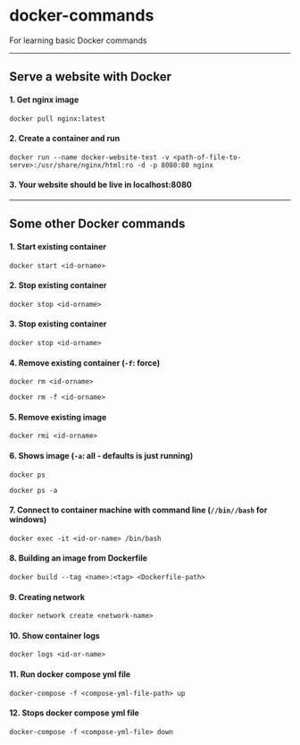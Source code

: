 #  docker-commands
For learning basic Docker commands

---

## Serve a website with Docker

#### 1. Get nginx image

```shell
docker pull nginx:latest
```

#### 2. Create a container and run

```shell
docker run --name docker-website-test -v <path-of-file-to-serve>:/usr/share/nginx/html:ro -d -p 8080:80 nginx
```

#### 3. Your website should be live in localhost:8080

---

## Some other Docker commands

#### 1. Start existing container

```shell
docker start <id-orname>
```

#### 2. Stop existing container

```shell
docker stop <id-orname>
```

#### 3. Stop existing container

```shell
docker stop <id-orname>
```

#### 4. Remove existing container (`-f`: force)

```shell
docker rm <id-orname>
```
```shell
docker rm -f <id-orname>
```

#### 5. Remove existing image

```shell
docker rmi <id-orname>
```

#### 6. Shows image (`-a`: all - defaults is just running)

```shell
docker ps
```
```shell
docker ps -a
```

#### 7. Connect to container machine with command line (`//bin//bash` for windows)

```shell
docker exec -it <id-or-name> /bin/bash
```

#### 8. Building an image from Dockerfile

```shell
docker build --tag <name>:<tag> <Dockerfile-path>
```

#### 9. Creating network

```shell
docker network create <network-name>
```

#### 10. Show container logs

```shell
docker logs <id-or-name>
```

#### 11. Run docker compose yml file

```shell
docker-compose -f <compose-yml-file-path> up
```

#### 12. Stops docker compose yml file

```shell
docker-compose -f <compose-yml-file> down
```
